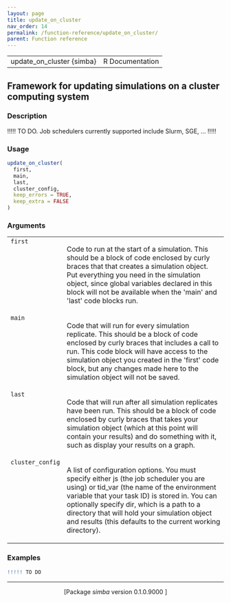 ```yaml
---
layout: page
title: update_on_cluster 
nav_order: 14 
permalink: /function-reference/update_on_cluster/
parent: Function reference
---
```



<table width="100%" summary="page for update_on_cluster {simba}"><tr><td>update_on_cluster {simba}</td><td style="text-align: right;">R Documentation</td></tr></table>

<h2>Framework for updating simulations on a cluster computing system</h2>

<h3>Description</h3>

<p>!!!!! TO DO. Job schedulers currently supported include Slurm, SGE, ... !!!!!
</p>


<h3>Usage</h3>

```R
update_on_cluster(
  first,
  main,
  last,
  cluster_config,
  keep_errors = TRUE,
  keep_extra = FALSE
)
```


<h3>Arguments</h3>

<table summary="R argblock">
<tr valign="top"><td><span style='font-family:&quot;SFMono-Regular&quot;,Menlo,Consolas,Monospace; font-size:0.85em'>first</span></td>
<td>
<p>Code to run at the start of a simulation. This should be a block
of code enclosed by curly braces  that that creates a simulation
object. Put everything you need in the simulation object, since global
variables declared in this block will not be available when the 'main'
and 'last' code blocks run.</p>
</td></tr>
<tr valign="top"><td><span style='font-family:&quot;SFMono-Regular&quot;,Menlo,Consolas,Monospace; font-size:0.85em'>main</span></td>
<td>
<p>Code that will run for every simulation replicate. This should be
a block of code enclosed by curly braces  that includes a call to
run. This code block will have access to the simulation object you
created in the 'first' code block, but any changes made here to the
simulation object will not be saved.</p>
</td></tr>
<tr valign="top"><td><span style='font-family:&quot;SFMono-Regular&quot;,Menlo,Consolas,Monospace; font-size:0.85em'>last</span></td>
<td>
<p>Code that will run after all simulation replicates have been run.
This should be a block of code enclosed by curly braces  that takes
your simulation object (which at this point will contain your results)
and do something with it, such as display your results on a graph.</p>
</td></tr>
<tr valign="top"><td><span style='font-family:&quot;SFMono-Regular&quot;,Menlo,Consolas,Monospace; font-size:0.85em'>cluster_config</span></td>
<td>
<p>A list of configuration options. You must specify
either js (the job scheduler you are using) or tid_var (the name of the
environment variable that your task ID) is stored in. You can optionally
specify dir, which is a path to a directory that will hold your
simulation object and results (this defaults to the current working
directory).</p>
</td></tr>
</table>


<h3>Examples</h3>

```R
!!!!! TO DO
```

<hr /><div style="text-align: center;">[Package <em>simba</em> version 0.1.0.9000 ]</div>
